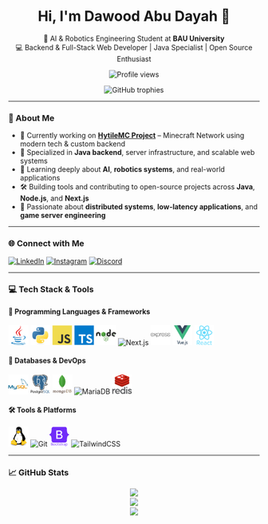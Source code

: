 <h1 align="center">Hi, I'm Dawood Abu Dayah 👋</h1>

<p align="center">
  🚀 AI & Robotics Engineering Student at <strong>BAU University</strong><br/>
  💻 Backend & Full-Stack Web Developer | Java Specialist | Open Source Enthusiast
</p>

<p align="center">
  <img src="https://komarev.com/ghpvc/?username=Viv2King&label=Profile%20views&color=0e75b6&style=flat" alt="Profile views"/>
</p>

<p align="center">
  <img src="https://github-profile-trophy.vercel.app/?username=Viv2King&theme=flat&row=1&column=7" alt="GitHub trophies"/>
</p>

---

### 🧠 About Me

- 🔭 Currently working on **[HytileMC Project](https://hytilemc.com)** – Minecraft Network using modern tech & custom backend
- 💼 Specialized in **Java backend**, server infrastructure, and scalable web systems
- 🌱 Learning deeply about **AI**, **robotics systems**, and real-world applications
- 🛠️ Building tools and contributing to open-source projects across **Java**, **Node.js**, and **Next.js**
- 🧩 Passionate about **distributed systems**, **low-latency applications**, and **game server engineering**

---

### 🌐 Connect with Me

<p align="left">
  <a href="https://www.linkedin.com/in/dawood-abu-dayah-a2021435a/" target="_blank"><img src="https://cdn.jsdelivr.net/npm/simple-icons@v3/icons/linkedin.svg" alt="LinkedIn" width="30" height="30"/></a>
  <a href="https://instagram.com/d2vi4_/" target="_blank"><img src="https://cdn.jsdelivr.net/npm/simple-icons@v3/icons/instagram.svg" alt="Instagram" width="30" height="30"/></a>
  <a href="https://discord.gg/qhe42UybQG" target="_blank"><img src="https://cdn.jsdelivr.net/npm/simple-icons@v3/icons/discord.svg" alt="Discord" width="30" height="30"/></a>
</p>

---

### 💻 Tech Stack & Tools

#### 🧠 Programming Languages & Frameworks
<p align="left">
  <img src="https://raw.githubusercontent.com/devicons/devicon/master/icons/java/java-original.svg" alt="Java" width="40" height="40"/>
  <img src="https://raw.githubusercontent.com/devicons/devicon/master/icons/python/python-original.svg" alt="Python" width="40" height="40"/>
  <img src="https://raw.githubusercontent.com/devicons/devicon/master/icons/javascript/javascript-original.svg" alt="JavaScript" width="40" height="40"/>
  <img src="https://raw.githubusercontent.com/devicons/devicon/master/icons/typescript/typescript-original.svg" alt="TypeScript" width="40" height="40"/>
  <img src="https://raw.githubusercontent.com/devicons/devicon/master/icons/nodejs/nodejs-original-wordmark.svg" alt="Node.js" width="40" height="40"/>
  <img src="https://cdn.worldvectorlogo.com/logos/nextjs-2.svg" alt="Next.js" width="40" height="40"/>
  <img src="https://raw.githubusercontent.com/devicons/devicon/master/icons/express/express-original-wordmark.svg" alt="Express.js" width="40" height="40"/>
  <img src="https://raw.githubusercontent.com/devicons/devicon/master/icons/vuejs/vuejs-original-wordmark.svg" alt="Vue.js" width="40" height="40"/>
  <img src="https://raw.githubusercontent.com/devicons/devicon/master/icons/react/react-original-wordmark.svg" alt="React" width="40" height="40"/>
</p>

#### 🧰 Databases & DevOps
<p align="left">
  <img src="https://raw.githubusercontent.com/devicons/devicon/master/icons/mysql/mysql-original-wordmark.svg" alt="MySQL" width="40" height="40"/>
  <img src="https://raw.githubusercontent.com/devicons/devicon/master/icons/postgresql/postgresql-original-wordmark.svg" alt="PostgreSQL" width="40" height="40"/>
  <img src="https://raw.githubusercontent.com/devicons/devicon/master/icons/mongodb/mongodb-original-wordmark.svg" alt="MongoDB" width="40" height="40"/>
  <img src="https://www.vectorlogo.zone/logos/mariadb/mariadb-icon.svg" alt="MariaDB" width="40" height="40"/>
  <img src="https://raw.githubusercontent.com/devicons/devicon/master/icons/redis/redis-original-wordmark.svg" alt="Redis" width="40" height="40"/>
</p>

#### 🛠️ Tools & Platforms
<p align="left">
  <img src="https://raw.githubusercontent.com/devicons/devicon/master/icons/linux/linux-original.svg" alt="Linux" width="40" height="40"/>
  <img src="https://www.vectorlogo.zone/logos/git-scm/git-scm-icon.svg" alt="Git" width="40" height="40"/>
  <img src="https://raw.githubusercontent.com/devicons/devicon/master/icons/bootstrap/bootstrap-plain-wordmark.svg" alt="Bootstrap" width="40" height="40"/>
  <img src="https://www.vectorlogo.zone/logos/tailwindcss/tailwindcss-icon.svg" alt="TailwindCSS" width="40" height="40"/>
</p>

---

### 📈 GitHub Stats

<p align="center">
  <img src="https://github-readme-stats.vercel.app/api?username=Viv2King&show_icons=true&count_private=true"/>
  <br/>
  <img src="https://github-readme-streak-stats.herokuapp.com/?user=Viv2King"/>
  <br/>
  <img src="https://github-readme-stats.vercel.app/api/top-langs/?username=Viv2King&layout=compact"/>
</p>
